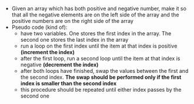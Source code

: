 * Given an array which has both positive and negative number, make it so that all the negative elements are on the left side of the array and the positive numbers are on the right side of the array
* Pseudo code (kind of):
    * have two variables. One stores the first index in the array. The second one stores the last index in the array
    * run a loop on the first index until the item at that index is positive **(increment the index)**
    * after the first loop, run a second loop until the item at that index is negative **(decrement the index)**
    * after both loops have finished, swap the values between the first and the second index. **The swap should be performed only if the first index is smaller than the second index**
    * this procedure should be repeated until either index passes by the second one